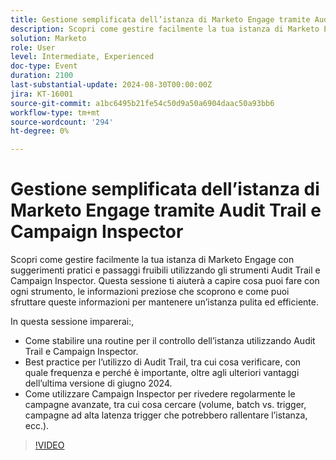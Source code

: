 ```yaml
---
title: Gestione semplificata dell’istanza di Marketo Engage tramite Audit Trail e Campaign Inspector
description: Scopri come gestire facilmente la tua istanza di Marketo Engage con suggerimenti pratici e passaggi fruibili utilizzando gli strumenti Audit Trail e Campaign Inspector. Questa sessione ti aiuterà a capire cosa puoi fare con ogni strumento, le informazioni preziose che scoprono e come puoi sfruttare queste informazioni per mantenere un’istanza pulita ed efficiente.  In questa sessione imparerai a stabilire una routine per il controllo dell’istanza utilizzando Audit Trail e Campaign Inspector.  Best practice per l’utilizzo di Audit Trail, tra cui cosa verificare, con quale frequenza e perché è importante, oltre agli ulteriori vantaggi dell’ultima versione di giugno 2024.  Come utilizzare Campaign Inspector per rivedere regolarmente le campagne avanzate, tra cui cosa cercare (volume, batch vs. trigger, campagne ad alta latenza trigger che potrebbero rallentare l’istanza, ecc.).
solution: Marketo
role: User
level: Intermediate, Experienced
doc-type: Event
duration: 2100
last-substantial-update: 2024-08-30T00:00:00Z
jira: KT-16001
source-git-commit: a1bc6495b21fe54c50d9a50a6904daac50a93bb6
workflow-type: tm+mt
source-wordcount: '294'
ht-degree: 0%

---
```



# Gestione semplificata dell’istanza di Marketo Engage tramite Audit Trail e Campaign Inspector

Scopri come gestire facilmente la tua istanza di Marketo Engage con suggerimenti pratici e passaggi fruibili utilizzando gli strumenti Audit Trail e Campaign Inspector. Questa sessione ti aiuterà a capire cosa puoi fare con ogni strumento, le informazioni preziose che scoprono e come puoi sfruttare queste informazioni per mantenere un’istanza pulita ed efficiente.

In questa sessione imparerai:,

* Come stabilire una routine per il controllo dell’istanza utilizzando Audit Trail e Campaign Inspector.
* Best practice per l’utilizzo di Audit Trail, tra cui cosa verificare, con quale frequenza e perché è importante, oltre agli ulteriori vantaggi dell’ultima versione di giugno 2024.
* Come utilizzare Campaign Inspector per rivedere regolarmente le campagne avanzate, tra cui cosa cercare (volume, batch vs. trigger, campagne ad alta latenza trigger che potrebbero rallentare l’istanza, ecc.).

>[!VIDEO](https://video.tv.adobe.com/v/3456959/?learn=on&captions=ita)
